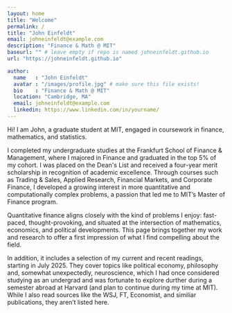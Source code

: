 ```yaml
---
layout: home
title: "Welcome"
permalink: /
title: "John Einfeldt"
email: johneinfeldt@example.com
description: "Finance & Math @ MIT"
baseurl: "" # leave empty if repo is named johneinfeldt.github.io
url: "https://johneinfeldt.github.io"

author:
  name   : "John Einfeldt"
  avatar : "/images/profile.jpg" # make sure this file exists!
  bio    : "Finance & Math @ MIT"
  location: "Cambridge, MA"
  email: johneinfeldt@example.com
  linkedin: https://www.linkedin.com/in/yourname/
---
```


Hi! I am John, a graduate student at MIT, engaged in coursework in finance, mathematics, and statistics. 

I completed my undergraduate studies at the Frankfurt School of Finance & Management, where I majored in Finance and graduated in the top 5% of my cohort. I was placed on the Dean's List and received a four-year merit scholarship in recognition of academic excellence. Through courses such as Trading & Sales, Applied Research, Financial Markets, and Corporate Finance, I developed a growing interest in more quantitative and computationally complex problems, a passion that led me to MIT’s Master of Finance program.

Quantitative finance aligns closely with the kind of problems I enjoy: fast-paced, thought-provoking, and situated at the intersection of mathematics, economics, and political developments. This page brings together my work and research to offer a first impression of what I find compelling about the field.

In addition, it includes a selection of my current and recent readings, starting in July 2025. They cover topics like political economy, philosophy and, somewhat unexpectedly, neuroscience, which I had once considered studying as an undergrad and was fortunate to explore durther during a semester abroad at Harvard (and plan to continue during my time at MIT). While I also read sources like the WSJ, FT, Economist, and similiar publications, they aren’t listed here.


